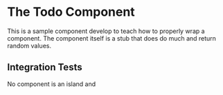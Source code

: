 The Todo Component
==================

This is a sample component develop to teach how to properly wrap a component.
The component itself is a stub that does do much and return random values.

Integration Tests
-----------------
No component is an island and

